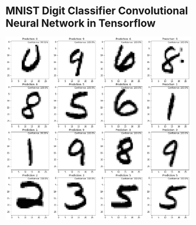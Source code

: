 # MNIST Digit Classifier Convolutional Neural Network in Tensorflow
![demo](/output.png?raw=true "demo")